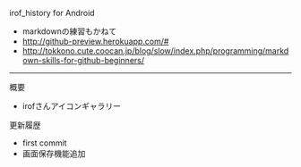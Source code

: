 irof_history for Android

- markdownの練習もかねて  
 - http://github-preview.herokuapp.com/#
 - http://tokkono.cute.coocan.jp/blog/slow/index.php/programming/markdown-skills-for-github-beginners/

------
概要  

- irofさんアイコンギャラリー

更新履歴

- first commit
- 画面保存機能追加
